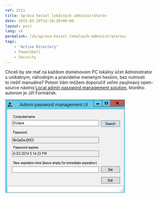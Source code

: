 ```yaml
---
ref: 2211
title: Správa hesiel lokálnych administrátorov
date: 2015-03-28T14:18:20+00:00
layout: post
lang: sk
permalink: /sk/sprava-hesiel-lokalnych-administratorov/
tags:
    - 'Active Directory'
    - PowerShell
    - Security
---
```


Chceli by&nbsp;ste mať na&nbsp;každom doménovom PC lokálny účet Administrator s&nbsp;unikátnym, náhodným a&nbsp;pravidelne meneným heslom, bez&nbsp;nutnosti to&nbsp;riešiť manuálne? Potom Vám môžem doporučiť veľmi zaujímavý open-source nástroj [Local admin password management solution](https://www.microsoft.com/en-us/download/details.aspx?id=46899 "Local admin password management solution"), ktorého autorom je&nbsp;Jiří Formáček.

![AdmPwd GUI](../../assets/images/admpwd.png)